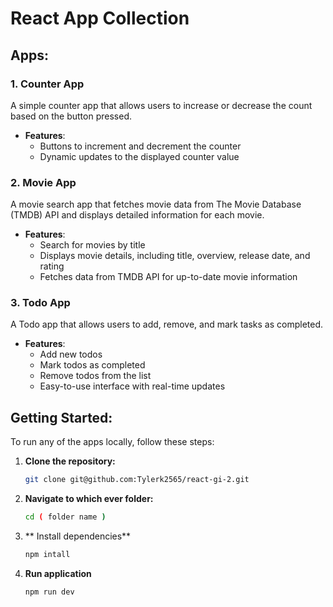 # React App Collection

## Apps:

### 1. **Counter App**
A simple counter app that allows users to increase or decrease the count based on the button pressed.

- **Features**:
  - Buttons to increment and decrement the counter
  - Dynamic updates to the displayed counter value

### 2. **Movie App**
A movie search app that fetches movie data from The Movie Database (TMDB) API and displays detailed information for each movie.

- **Features**:
  - Search for movies by title
  - Displays movie details, including title, overview, release date, and rating
  - Fetches data from TMDB API for up-to-date movie information

### 3. **Todo App**
A Todo app that allows users to add, remove, and mark tasks as completed.

- **Features**:
  - Add new todos
  - Mark todos as completed
  - Remove todos from the list
  - Easy-to-use interface with real-time updates

## Getting Started:

To run any of the apps locally, follow these steps:

1. **Clone the repository:**
   ```bash
   git clone git@github.com:Tylerk2565/react-gi-2.git

2. **Navigate to which ever folder:**
   ```bash
   cd ( folder name )
3. ** Install dependencies**
   ```bash
   npm intall
4. **Run application**
   ```bash
   npm run dev
